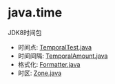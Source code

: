 # java.time
JDK8时间包
- 时间点: [TemporalTest.java](TemporalTest.java)
- 时间间隔: [TemporalAmount.java](TemporalAmount.java)
- 格式化: [Formatter.java](Formatter.java)
- 时区: [Zone.java](Zone.java)